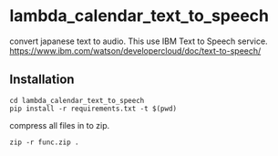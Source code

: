 # lambda_calendar_text_to_speech
convert japanese text to audio.
This use  IBM Text to Speech service.
https://www.ibm.com/watson/developercloud/doc/text-to-speech/

## Installation

```
cd lambda_calendar_text_to_speech
pip install -r requirements.txt -t $(pwd)
```

compress all files in to zip.
```
zip -r func.zip .
```
